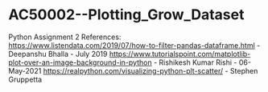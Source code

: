 # AC50002--Plotting_Grow_Dataset
Python Assignment 2
References:
https://www.listendata.com/2019/07/how-to-filter-pandas-dataframe.html - Deepanshu Bhalla - July 2019
https://www.tutorialspoint.com/matplotlib-plot-over-an-image-background-in-python - Rishikesh Kumar Rishi - 06-May-2021
https://realpython.com/visualizing-python-plt-scatter/ - Stephen Gruppetta
